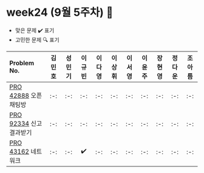 # week24 (9월 5주차) :pencil:

- 맞은 문제 :heavy_check_mark: 표기
- 고민한 문제 :mag: 표기

| Problem No.                                                                                       | 김민호 | 성민기 | 이규빈 | 이다영 | 이상휘 | 이서영 | 이윤주 | 장현영 | 정다운 | 조아름 |
| :----------------------------------------------------------------------------------------------------- | :----: | :----: | :----: | :----: | :----: | :----: | :----: | :----: | :----: | :----: |
| [PRO 42888](https://school.programmers.co.kr/learn/courses/30/lessons/42888) 오픈채팅방 |   :-:   |  :-:   |   :-:   |   :-:   |   :-:   |   :-:   |   :-:  |   :-:   |   :-:   |   :-:  |
| [PRO 92334](https://school.programmers.co.kr/learn/courses/30/lessons/92334) 신고결과받기 |  :-:   |  :-:   |  :-:   |   :-:   |   :-:   |  :-:   |  :-:  |   :-:   |  :-:   |  :-:   |
| [PRO 43162](https://school.programmers.co.kr/learn/courses/30/lessons/43162) 네트워크 |   :-:   |  :-:   |   :heavy_check_mark:   |  :-:   |   :-:   |   :-:   |  :-:  |  :-:   |  :-:   |  :-:   |

